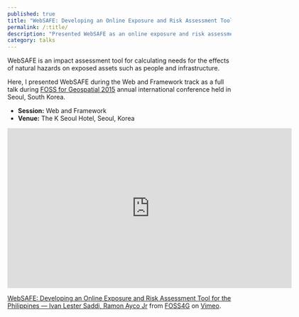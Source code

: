 ```yaml
---
published: true
title: "WebSAFE: Developing an Online Exposure and Risk Assessment Tool - FOSS4G 2015"
permalink: /:title/
description: "Presented WebSAFE as an online exposure and risk assessment tool during the Web and Framework track as a full talk"
category: talks
---
```


WebSAFE is an impact assessment tool for calculating needs for the effects of natural hazards on exposed assets such as people and infrastructure.

Here, I presented WebSAFE during the Web and Framework track as a full talk during [FOSS for Geospatial 2015](http://2015.foss4g.org/) annual international
conference held in Seoul, South Korea.

- **Session:** Web and Framework
- **Venue:** The K Seoul Hotel, Seoul, Korea

<iframe src="https://player.vimeo.com/video/142336887?h=b9dc6091e4" width="640" height="360" frameborder="0" allow="autoplay; fullscreen; picture-in-picture" allowfullscreen></iframe>

<p>
    <a href="https://vimeo.com/142336887">WebSAFE: Developing an Online Exposure and Risk Assessment Tool for the Philippines &mdash; Ivan Lester Saddi, Ramon Ayco Jr</a> from <a href="https://vimeo.com/foss4g">FOSS4G</a> on <a href="https://vimeo.com">Vimeo</a>.
</p>